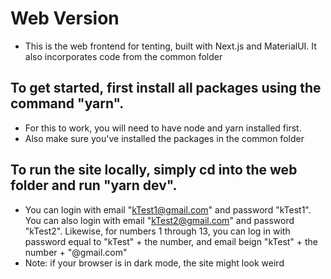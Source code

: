 # Web Version

* This is the web frontend for tenting, built with Next.js and MaterialUI. It also incorporates code from the common folder 

## To get started, first install all packages using the command "yarn". 
* For this to work, you will need to have node and yarn installed first. 
* Also make sure you've installed the packages in the common folder

## To run the site locally, simply cd into the web folder and run "yarn dev". 
* You can login with email "kTest1@gmail.com" and password "kTest1". You can also login with email "kTest2@gmail.com" and password "kTest2". Likewise, for numbers 1 through 13, you can log in with password equal to "kTest" + the number, and email beign "kTest" + the number + "@gmail.com"
* Note: if your browser is in dark mode, the site might look weird 
